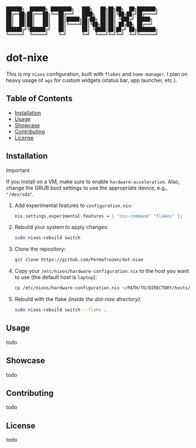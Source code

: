 ```ascii
██████╗  ██████╗ ████████╗   ███╗   ██╗██╗██╗  ██╗███████╗
██╔══██╗██╔═══██╗╚══██╔══╝   ████╗  ██║██║╚██╗██╔╝██╔════╝
██║  ██║██║   ██║   ██║█████╗██╔██╗ ██║██║ ╚███╔╝ █████╗  
██║  ██║██║   ██║   ██║╚════╝██║╚██╗██║██║ ██╔██╗ ██╔══╝  
██████╔╝╚██████╔╝   ██║      ██║ ╚████║██║██╔╝ ██╗███████╗
╚═════╝  ╚═════╝    ╚═╝      ╚═╝  ╚═══╝╚═╝╚═╝  ╚═╝╚══════╝
```

# dot-nixe
This is my `nixos` configuration, built with `flakes` and `home-manager`. I plan on heavy usage of `ags` for custom widgets (status bar, app launcher, etc.).

## Table of Contents
- [Installation](#installation)
- [Usage](#usage)
- [Showcase](#showcase)
- [Contributing](#contributing)
- [License](#license)

## Installation
> [!IMPORTANT]
> If you install on a VM, make sure to enable `hardware-acceleration`. Also, change the GRUB boot settings to use the appropriate device, e.g., `"/dev/sda"`.

1. Add experimental features to `configuration.nix`:
    ```nix
    nix.settings.experimental-features = [ "nix-command" "flakes" ];
    ```

2. Rebuild your system to apply changes:
    ```bash
    sudo nixos-rebuild switch
    ```

3. Clone the repository:
    ```bash
    git clone https://github.com/Permafrozen/dot-nixe
    ```

4. Copy your `/etc/nixos/hardware-configuration.nix` to the host you want to use (the default host is `laptop`):
    ```bash
    cp /etc/nixos/hardware-configuration.nix ~/PATH/TO/DIRECTORY/hosts/laptop
    ```

5. Rebuild with the flake *(inside the dot-nixe directory)*:
    ```bash
    sudo nixos-rebuild switch --flake .
    ```

## Usage
todo

## Showcase
todo

## Contributing
todo

## License
todo
